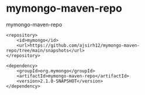 # mymongo-maven-repo
mymongo-maven-repo
```
<repository>
    <id>mymongo</id>
    <url>https://github.com/ajsirh12/mymongo-maven-repo/tree/main/snapshots</url>
</repository>
```

```
<dependency>
    <groupId>org.mymongo</groupId>
    <artifactId>mymongo-maven-repo</artifactId>
    <version>2.1.0-SNAPSHOT</version>
</dependency>
```
